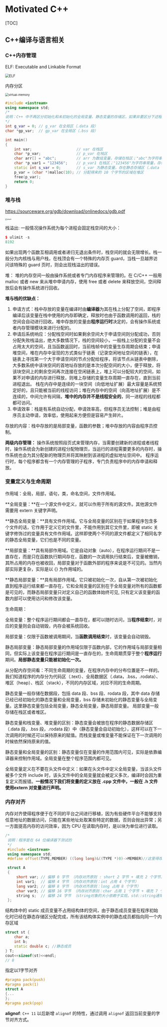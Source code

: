 # Motivated C++

[TOC]

## C++编译与语言相关

### C++内存管理

ELF: Executable and Linkable Format

<img src="images\ELF.PNG" alt="ELF" style="zoom: 80%;" />

内存分区

<img src="images\virtual-memory.PNG" alt="virtual-memory" style="zoom:67%;" />

```c++
#include <iostream>
using namespace std;
/*
说明：C++ 中不再区分初始化和未初始化的全局变量、静态变量的存储区，如果非要区分下述程序标注在了括号中
*/
int g_var = 0; // g_var 在全局区（.data 段）
char *gp_var;  // gp_var 在全局区（.bss 段）

int main()
{
    int var;                    // var 在栈区
    char *p_var;                // p_var 在栈区
    char arr[] = "abc";         // arr 为数组变量，存储在栈区；"abc"为字符串常量，存储在常量区
    char *p_var1 = "123456";    // p_var1 在栈区；"123456"为字符串常量，存储在常量区
    static int s_var = 0;       // s_var 为静态变量，存在静态存储区（.data 段）
    p_var = (char *)malloc(10); // 分配得来的 10 个字节的区域在堆区
    free(p_var);
    return 0;
}
```



### 堆与栈 

https://sourceware.org/gdb/download/onlinedocs/gdb.pdf

<img src="images\stack.PNG" alt="stack" style="zoom:38%;" />

栈溢出:
一般情况操作系统为每个进程会固定栈空间的大小：

```c++
$ ulimit -s 
8192
```

如果出现两个函数互相调用或者递归无退出条件时，栈空间的就会无限增长。栈一般分为内核栈与用户栈，在栈顶会有一个特殊的内存页 guard，当栈一旦越界访问该特殊的 guard 页时，则会出现栈溢出的错误。

堆：
堆的内存空间一般由操作系统或者专门内存程序来管理的。在 C/C++ 一般用 malloc 或者 new 来从堆中申请内存，使用 free 或者 delete 来释放空间，空间释放后会有操作系统进行回收。

**堆与栈的优缺点：**

1. 申请方式：栈中存放的变量在编译时由**编译器**为其在栈上分配了空间，即程序编译后该变量在栈中使用的内存即确定，释放时也由于函数调用的返回，栈的空间会自动进行回收。堆中存放的变量由**程序运行时**决定的，会有操作系统或者内存管理模块来进行分配的。
2. 申请后系统响应：分配栈空间时如果剩余空间大于申请空间则分配成功，否则分配失败栈溢出，绝大多数情况下，栈的空间较小，一般栈上分配的变量不会占用太大的空间，且当函数返回时，当前栈帧中的变量生存周期会结束；申请堆空间，堆在内存中呈现的方式类似于链表（记录空闲地址空间的链表），在链表上寻找第一个大于申请空间的节点分配给程序，将该节点从链表中删除，大多数系统中该块空间的首地址存放的是本次分配空间的大小，便于释放，将该块空间上的剩余空间再次连接在空闲链表上，堆上可以分配较大的空间，如果不对申请的内存进行释放，则堆上存储的变量生存周期一直存在，直到当前进程退出。
   栈在内存中是连续的一块空间（向低地址扩展）最大容量是系统预定好的，且只能被当前的线程访问；堆在内存中的空间（向高地址扩展）是不连续的，中间允许有间隔，**堆中的内存并不是线程安全的**，同一进程的线程都都可访问。
3. 申请效率：栈是有系统自动分配，申请效率高，但程序员无法控制；堆是由程序员主动申请，效率低，使用起来方便但是容易产生碎片。

存放的内容：栈中存放的是局部变量，函数的参数；堆中存放的内容由程序员控制。

**两级内存管理：**
操作系统按照段页式来管理内存，当需要创建新的进程或者线程时，操作系统会为新创建的进程分配物理页，当运行的进程需要更多的内存时，操作系统也会为其分配新的物理页并将其映射到该进程的虚拟地址空间中。
程序运行时，每个程序都含有一个内存管理的子程序，专门负责程序中的内存申请和释放。



### 变量定义与生命周期

作用域：全局，局部，语句，类，命名空间，文件作用域。

**全局变量：**在一个源文件中定义，就可以作用于所有的源文件。其他源文件需要用 extern 关键字声明。

**静态全局变量：**具有文件作用域。它与全局变量的区别在于如果程序包含多个文件的话，它作用于定义它的文件里，不能作用到其它文件里，即被 static 关键字修饰过的变量具有文件作用域。这样即使两个不同的源文件都定义了相同名字的静态全局变量，它们也是不同的变量。

**局部变量：**具有局部作用域。它是自动对象（auto），在程序运行期间不是一直存在，而是只在函数执行期间存在，函数的一次调用执行结束后，变量被撤销，其所占用的内存也被收回，局部变量对于函数外部的程序来说是不可见的。当然内部实际更复杂，实际是以 {} 为作用域的。

**静态局部变量：**具有局部作用域。它只被初始化一次，自从第一次被初始化直到程序运行结束都一直存在，它和全局变量的区别在于全局变量对所有的函数都是可见的，而静态局部变量只对定义自己的函数体始终可见, 只有定义该变量的函数内部可以使用访问和修改该变量。



生命周期：

全局变量：整个程序运行期间都会一直存在，都可以随时访问，当**程序结束**时，对应的变量则会自动销毁，内存会被系统回收。

局部变量：仅限于函数被调用期间，当**函数调用结束**时，该变量会自动销毁。

静态局部变量：静态局部变量的作用域仅限于函数内部，它的作用域与局部变量相同，但实际上该变量在程序运行期间是一直存在的，生命周期贯穿于整个**程序运行**期间。**局部静态变量只能被初始化一次。**



从分配内存空间看：不同生命周期的变量，在程序内存中的分布位置是不一样的。我们知道程序的内存分为代码区（.text）、全局数据区（.data，.bss，.rodata）、堆区（heap）、栈区（stack），不同的内存区域，对应不同的生命周期。

静态变量一般存储在数据段，包括 data 段、bss 段、rodata 段，其中 data 存储已经已经初始化的静态变量和全局变量，bss 存储未初始化的静态变量与全局变量。这里静态变量包括全局变量，静态全局变量，静态局部变量。
局部变量一般存储在栈区或者堆区。

静态变量和栈变量、堆变量的区别：静态变量会被放在程序的静态数据存储区（.data 段，.bss 段，.rodata 段）中（静态变量会自动初始化），这样可以在下一次调用的时候还可以保持原来的赋值。而栈变量或堆变量不能保证在下一次调用的时候依然保持原来的值。

静态变量和全局变量的区别：静态变量仅在变量的作用范围内可见，实际是依靠编译器来控制作用域。全局变量在整个程序范围内都可见。

全局变量定义在不要在头文件中定义：如果在头文件中定义全局变量，当该头文件被多个文件 include 时，该头文件中的全局变量就会被定义多次，编译时会因为重复定义而报错。**一般情况下我们将变量的定义放在 .cpp 文件中，一般在 .h 文件使用extern 对变量进行声明。**



### 内存对齐

内存对齐使得程序便于在不同的平台之间进行移植，因为有些硬件平台不能够支持任意地址的数据访问，只能在某些地址处取某些特定的数据，否则会抛出异常；另一方面提高内存的访问效率，因为 CPU 在读取内存时，是以块为单位进行读取。

```c++
/*
 说明：程序是在 64 位编译器下测试的
 */
 #include <iostream>
 using namespace std;
 #define offset(TYPE,MEMBER) ((long long)&((TYPE *)0)->MEMBER)//这里得改 long long

 struct A
 {
     short var; // 偏移 0 字节 （内存对齐原则 : short 2 字节 + 填充 2 个字节）
     int var1;  // 偏移 4 字节 （内存对齐原则：int 占用 4 个字节）
     long var2; // 偏移 8 字节 （内存对齐原则：long 占用 8 个字节）
     char var3; // 偏移 16 字节 （内存对齐原则：char 占用 1 个字节 + 填充 7 个字节）
     string s;  // 偏移 24 字节 （string对象的大小依赖于实现。std::string通常包含一个指针、一个长度值和一个容量值，其大小因编译器和库的实现而异。在64位系统上，std::string可能占用24字节）
 };
```

结构体中的 static 成员变量不占用结构体的空间，由于静态成员变量在程序初始化时已经在静态存储区分配完成，所有该结构体实例中的静态成员都指向同一个内存区域

```c++
struct st {
    char a;
    int b;
    static double c; //静态成员
} T;
cout<<sizeof(st)<<endl;
// 8
```

指定以1字节对齐

```c++
#pragma pack(push)
#pragma pack(1)
struct A
{...
};
#pragma pack(pop)
```

**alignof**: `C++ 11` 以后新增 `alignof` 的特性，通过调用 `alignof` 返回当前变量的字节对齐方式。

